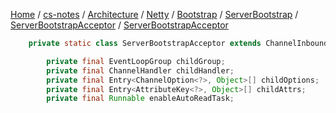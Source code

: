 [Home](https://mengxianbin.github.io) /
[cs-notes](https://mengxianbin.github.io/cs-notes/site) /
[Architecture](https://mengxianbin.github.io/cs-notes/site/Architecture) /
[Netty](https://mengxianbin.github.io/cs-notes/site/Architecture/Netty) /
[Bootstrap](https://mengxianbin.github.io/cs-notes/site/Architecture/Netty/Bootstrap) /
[ServerBootstrap](https://mengxianbin.github.io/cs-notes/site/Architecture/Netty/Bootstrap/ServerBootstrap) /
[ServerBootstrapAcceptor](https://mengxianbin.github.io/cs-notes/site/Architecture/Netty/Bootstrap/ServerBootstrap/ServerBootstrapAcceptor) /
[ServerBootstrapAcceptor](https://mengxianbin.github.io/cs-notes/site/Architecture/Netty/Bootstrap/ServerBootstrap/ServerBootstrapAcceptor/ServerBootstrapAcceptor)

```java
    private static class ServerBootstrapAcceptor extends ChannelInboundHandlerAdapter {

        private final EventLoopGroup childGroup;
        private final ChannelHandler childHandler;
        private final Entry<ChannelOption<?>, Object>[] childOptions;
        private final Entry<AttributeKey<?>, Object>[] childAttrs;
        private final Runnable enableAutoReadTask;
```
